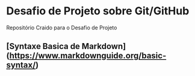 # Desafio de Projeto sobre Git/GitHub
  Repositório Craido para o Desafio de Projeto
## [Syntaxe Basica de Markdown] (https://www.markdownguide.org/basic-syntax/)
